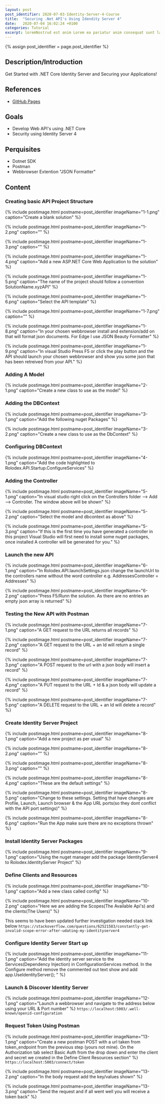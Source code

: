 ```yaml
---
layout: post
post_identifier: 2020-07-03-Identity-Server-4-Course
title:  "Securing .Net API's Using Idendity Server 4"
date:   2020-07-04 16:02:24 +0100
categories: Tutorial
excerpt: loremNostrud est anim Lorem ea pariatur anim consequat sunt laborum pariatur et et
---
```


{% assign post_identifier = page.post_identifier %}


## Description/Introduction
Get Started with .NET Core Identity Server and Securing your Applications!

## References
* [GitHub Pages](https://pages.github.com/)

## Goals
* Develop Web API's using .NET Core
* Security using Identity Server 4

## Perquisites
* Dotnet SDK
* Postman
* Webbrowser Extention "JSON Formatter"

## Content

### Creating basic API Project Structure

{% include postimage.html 
postname=post_identifier
imageName="1-1.png" 
caption="Create a blank solution" %}

{% include postimage.html 
postname=post_identifier
imageName="1-2.png" 
caption="" %}

{% include postimage.html 
postname=post_identifier
imageName="1-3.png" 
caption="" %}

{% include postimage.html 
postname=post_identifier
imageName="1-4.png" 
caption="Add a new ASP.NET Core Web Application to the solution" %}

{% include postimage.html 
postname=post_identifier
imageName="1-5.png" 
caption="The name of the project should follow a convention SolutionName.xyzAPI" %}

{% include postimage.html 
postname=post_identifier
imageName="1-6.png" 
caption="Select the API template" %}

{% include postimage.html 
postname=post_identifier
imageName="1-7.png" 
caption="" %}

{% include postimage.html 
postname=post_identifier
imageName="1-8.png" 
caption="In your chosen webbrowser install and extension/add on that will format json documents. For Edge I use JSON Beauty Formatter" %}

{% include postimage.html 
postname=post_identifier
imageName="1-9.png" 
caption="In visual Studio Press F5 or click the play button and the API should launch your chosen webbrowser and show you some json that has been retreived from your API." %}

### Adding A Model

{% include postimage.html 
postname=post_identifier
imageName="2-1.png" 
caption="Create a new class to use as the model" %}

### Adding the DBContext

{% include postimage.html 
postname=post_identifier
imageName="3-1.png" 
caption="Add the following nuget Packages" %}

{% include postimage.html 
postname=post_identifier
imageName="3-2.png" 
caption="Create a new class to use as the DbContext" %}

### Configuring DBContext

{% include postimage.html 
postname=post_identifier
imageName="4-1.png" 
caption="Add the code highlighted to Rolodex.API.Startup.ConfigureServices" %}

### Adding the Controller

{% include postimage.html 
postname=post_identifier
imageName="5-1.png" 
caption="In visual studio right click on the Controllers folder --> Add --> Controller. The window above will be shown" %}

{% include postimage.html 
postname=post_identifier
imageName="5-2.png" 
caption="Select the model and dbcontext as above" %}

{% include postimage.html 
postname=post_identifier
imageName="5-3.png" 
caption="If this is the first time you have generated a controller in this project Visual Studio will first need to install some nuget packages, once installed A controller will be generated for you." %}

### Launch the new API

{% include postimage.html 
postname=post_identifier
imageName="6-1.png" 
caption="In Rolodex.API.launchSettings.json change the launchUrl to the controllers name without the word controller e.g. AddressesController = Addresses" %}

{% include postimage.html 
postname=post_identifier
imageName="6-2.png" 
caption="Press F5/Runn the solution. As there are no entries an empty json array is returned" %}

### Testing the New API with Postman

{% include postimage.html 
postname=post_identifier
imageName="7-1.png" 
caption="A GET request to the URL returns all records" %}

{% include postimage.html 
postname=post_identifier
imageName="7-2.png" 
caption="A GET request to the URL + an Id will return a single record" %}

{% include postimage.html 
postname=post_identifier
imageName="7-3.png" 
caption="A POST request to the url with a json body will insert a record" %}

{% include postimage.html 
postname=post_identifier
imageName="7-4.png" 
caption="A PUT request to the URL + Id & a json body will update a record" %}

{% include postimage.html 
postname=post_identifier
imageName="7-5.png" 
caption="A DELETE request to the URL + an Id will delete a record" %}

### Create Identity Server Project

{% include postimage.html 
postname=post_identifier
imageName="8-1.png" 
caption="Add a new project as per usual" %}

{% include postimage.html 
postname=post_identifier
imageName="8-2.png" 
caption="" %}

{% include postimage.html 
postname=post_identifier
imageName="8-3.png" 
caption="" %}

{% include postimage.html 
postname=post_identifier
imageName="8-4.png" 
caption="These are the default settings" %}

{% include postimage.html 
postname=post_identifier
imageName="8-5.png" 
caption="Change to these settings. Setting that have changes are Profile, Launch, Launch browser & the App URL ports(so they dont conflict with the API port settings)" %}

{% include postimage.html 
postname=post_identifier
imageName="8-6.png" 
caption="Run the App make sure there are no exceptions thrown" %}

### Install Identity Server Packages

{% include postimage.html 
postname=post_identifier
imageName="9-1.png" 
caption="Using the nuget manager add the package IdentityServer4 to Rolodex.IdentityServer Project" %}

### Define Clients and Resources

{% include postimage.html 
postname=post_identifier
imageName="10-1.png" 
caption="Add a new class called config" %}

{% include postimage.html 
postname=post_identifier
imageName="10-2.png" 
caption="Here we are adding the Scopes(The Available Api's) and the clients(The Users)" %}

This seems to have been updated further investigation needed stack link below
```https://stackoverflow.com/questions/62521583/constantly-get-invalid-scope-error-after-udating-my-identityserver4```

### Configure Identity Server Start up

{% include postimage.html 
postname=post_identifier
imageName="11-1.png" 
caption="Add the identity server service to the Services(Dependency Injection) in ConfigurationServices method. In the Configure method remove the commented out text show and add app.UseIdentityServer(); " %}

### Launch & Discover Identity Server

{% include postimage.html 
postname=post_identifier
imageName="12-1.png" 
caption="Launch a webbrowser and navigate to the address below using your URL & Port number" %}
```https://localhost:5003/.well-known/openid-configuration```

### Request Token Using Postman

{% include postimage.html 
postname=post_identifier
imageName="13-1.png" 
caption="Create a new postman POST with a url taken from token_endpoint from the previous step (yours not mine). On the Authorization tab select Basic Auth from the drop down and enter the client and secret we created in the Define Client Resources section" %}
```https://localhost:5003/connect/token```


{% include postimage.html 
postname=post_identifier
imageName="13-2.png" 
caption="In the body request add the key/values shown" %}

{% include postimage.html 
postname=post_identifier
imageName="13-3.png" 
caption="Send the request and if all went well you will receive a token back" %}

### 
### 
### 
### 
### 
### 